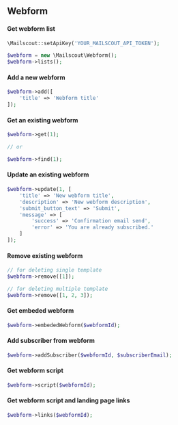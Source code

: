 ## Webform

#### Get webform list

```php
\Mailscout::setApiKey('YOUR_MAILSCOUT_API_TOKEN');

$webform = new \Mailscout\Webform();
$webform->lists();
```

#### Add a new webform

```php
$webform->add([
    'title' => 'Webform title'
]);
```

#### Get an existing webform

```php
$webform->get(1);

// or

$webform->find(1);
```

#### Update an existing webform

```php
$webform->update(1, [
    'title' => 'New webform title',
    'description' => 'New webform description',
    'submit_button_text' => 'Submit',
    'message' => [
        'success' => 'Confirmation email send',
        'error' => 'You are already subscribed.'
    ]
]);
```

#### Remove existing webform

```php
// for deleting single template
$webform->remove([1]);

// for deleting multiple template
$webform->remove([1, 2, 3]);
```

#### Get embeded webform

```php
$webform->embededWebform($webformId);
```

#### Add subscriber from webform

```php
$webform->addSubscriber($webformId, $subscriberEmail);
```

#### Get webform script

```php
$webform->script($webformId);
```

#### Get webform script and landing page links

```php
$webform->links($webformId);
```